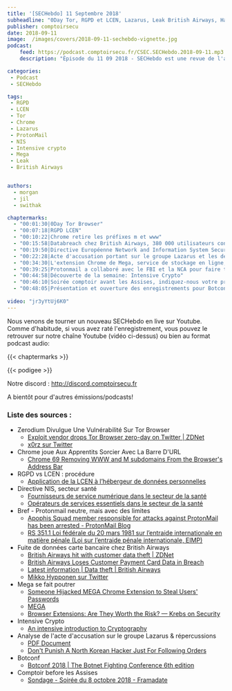 ```yaml
---
title: '[SECHebdo] 11 Septembre 2018'
subheadline: "0Day Tor, RGPD et LCEN, Lazarus, Leak British Airways, Hack Mega, Botconf, soirée comptoirsecu, etc."
publisher: comptoirsecu
date: 2018-09-11
image:  /images/covers/2018-09-11-sechebdo-vignette.jpg
podcast:
    feed: https://podcast.comptoirsecu.fr/CSEC.SECHebdo.2018-09-11.mp3
    description: "Épisode du 11 09 2018 - SECHebdo est une revue de l'actualité cybersécurité réalisée en live sur Youtube, généralement le mardi soir."

categories:
 - Podcast
 - SECHebdo

tags:
 - RGPD
 - LCEN
 - Tor 
 - Chrome
 - Lazarus
 - ProtonMail
 - NIS
 - Intensive crypto
 - Mega
 - Leak
 - British Airways


authors:
  - morgan
  - jil
  - swithak

chaptermarks:
  - "00:01:30|0Day Tor Browser"
  - "00:07:18|RGPD LCEN"
  - "00:10:22|Chrome retire les préfixes m et www"
  - "00:15:58|Databreach chez British Airways, 380 000 utilisateurs concernés"
  - "00:19:50|Directive Européenne Network and Information System Security"
  - "00:22:28|Acte d'accusation portant sur le groupe Lazarus et les débats liés"
  - "00:34:30|L'extension Chrome de Mega, service de stockage en ligne, détournée"
  - "00:39:25|Protonmail a collaboré avec le FBI et la NCA pour faire tomber un groupe malveillant, Apophis"
  - "00:44:58|Découverte de la semaine: Intensive Crypto"
  - "00:46:10|Soirée comptoir avant les Assises, indiquez-nous votre présence pour aider les organisateurs, Merci !"
  - "00:48:05|Présentation et ouverture des enregistrements pour Botconf"
  
video: "jr3yYtUj6K0"
---
```


Nous venons de tourner un nouveau SECHebdo en live sur Youtube. Comme d'habitude, si vous avez raté l'enregistrement, vous pouvez le retrouver sur notre chaîne Youtube (vidéo ci-dessus) ou bien au format podcast audio:

{{< chaptermarks >}}

{{< podigee >}}

Notre discord : <http://discord.comptoirsecu.fr>

A bientôt pour d'autres émissions/podcasts!

### Liste des sources :

*  Zerodium Divulgue Une Vulnérabilité Sur Tor Browser
	* [Exploit vendor drops Tor Browser zero-day on Twitter | ZDNet](https://www.zdnet.com/article/exploit-vendor-drops-tor-browser-zero-day-on-twitter/)
	* [x0rz sur Twitter](https://twitter.com/x0rz/status/1039154133310361600)
*  Chrome joue Aux Apprentits Sorcier Avec La Barre D'URL
	* [Chrome 69 Removing WWW and M subdomains From the Browser's Address Bar](https://www.bleepingcomputer.com/news/google/chrome-69-removing-www-and-m-subdomains-from-the-browsers-address-bar/)
*  RGPD vs LCEN : procédure
	* [Application de la LCEN à l’hébergeur de données personnelles](https://www.alain-bensoussan.com/avocats/application-lcen-hebergeur-donnees-personnelles/2018/09/11/)
*  Directive NIS, secteur santé
	* [Fournisseurs de service numérique dans le secteur de la santé](https://www.alain-bensoussan.com/avocats/fournisseurs-de-service-numerique-sante/2018/09/10/)
	* [Opérateurs de services essentiels dans le secteur de la santé](https://www.alain-bensoussan.com/avocats/operateurs-de-services-essentiels-dans-le-secteur-de-la-sante/2018/09/06/)
*  Bref - Protonmail neutre, mais avec des limites
	* [Apophis Squad member responsible for attacks against ProtonMail has been arrested - ProtonMail Blog](https://protonmail.com/blog/apophis-squad-arrest/)
	* [RS 351.1 Loi fédérale du 20 mars 1981 sur l’entraide internationale en matière pénale (Loi sur l’entraide pénale internationale, EIMP)](https://www.admin.ch/opc/fr/classified-compilation/19810037/index.html)
*  Fuite de données carte bancaire chez British Airways 
	* [British Airways hit with customer data theft | ZDNet](https://www.zdnet.com/article/british-airways-hit-with-customer-data-theft/)
	* [British Airways Loses Customer Payment Card Data in Breach](https://www.bleepingcomputer.com/news/security/british-airways-loses-customer-payment-card-data-in-breach/)
	* [Latest information | Data theft | British Airways](https://www.britishairways.com/en-gb/information/incident/data-theft/latest-information)
	* [Mikko Hypponen sur Twitter](https://twitter.com/mikko/status/1039442774179889152?s=09)
* Mega se fait poutrer
	* [Someone Hijacked MEGA Chrome Extension to Steal Users' Passwords](https://thehackernews.com/2018/09/mega-file-upload-chrome-extension.html)
	* [MEGA](https://mega.nz/blog_47)
	* [Browser Extensions: Are They Worth the Risk? —  Krebs on Security](https://krebsonsecurity.com/2018/09/browser-extensions-are-they-worth-the-risk/)
*  Intensive Crypto
	* [An intensive introduction to Cryptography](https://intensecrypto.org/public/)
*  Analyse de l'acte d'accusation sur le groupe Lazarus & répercussions
	* [PDF Document](https://assets.documentcloud.org/documents/4834357/2018-09-06-PARK-COMPLAINT-UNSEALED.pdf)
	* [Don't Punish A North Korean Hacker Just For Following Orders](https://www.thedailybeast.com/dont-punish-a-north-korean-hacker-just-for-following-orders)
* Botconf
	* [Botconf 2018 | The Botnet Fighting Conference 6th edition](https://www.botconf.eu/)
* Comptoir before les Assises
	* [Sondage - Soirée du 8 octobre 2018 - Framadate](https://framadate.org/7nTqq1OOApqZlZpk)
